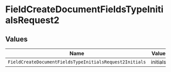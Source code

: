 # FieldCreateDocumentFieldsTypeInitialsRequest2


## Values

| Name                                                    | Value                                                   |
| ------------------------------------------------------- | ------------------------------------------------------- |
| `FieldCreateDocumentFieldsTypeInitialsRequest2Initials` | initials                                                |